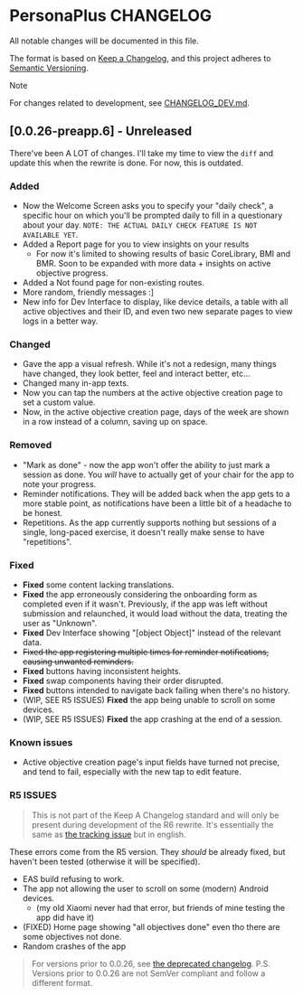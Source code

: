# PersonaPlus CHANGELOG
<!--
P.S.: Changelog is managed by the owner only, thanks. One task less for you!
-->

All notable changes will be documented in this file.

The format is <!--mostly--> based on [Keep a Changelog](https://keepachangelog.com/en/1.1.0/),
and this project adheres to [Semantic Versioning](https://semver.org/spec/v2.0.0.html).

> [!NOTE]
> For changes related to development, see [CHANGELOG_DEV.md](CHANGELOG_DEV.md).

## [0.0.26-preapp.6] - Unreleased

There've been A LOT of changes. I'll take my time to view the `diff` and update this when the rewrite is done. For now, this is outdated.

### Added

- Now the Welcome Screen asks you to specify your "daily check", a specific hour on which you'll be prompted daily to fill in a questionary about your day. `NOTE: THE ACTUAL DAILY CHECK FEATURE IS NOT AVAILABLE YET`.
- Added a Report page for you to view insights on your results
  - For now it's limited to showing results of basic CoreLibrary, BMI and BMR. Soon to be expanded with more data + insights on active objective progress.
- Added a Not found page for non-existing routes.
- More random, friendly messages :]
- New info for Dev Interface to display, like device details, a table with all active objectives and their ID, and even two new separate pages to view logs in a better way.

### Changed

- Gave the app a visual refresh. While it's not a redesign, many things have changed, they look better, feel and interact better, etc...
- Changed many in-app texts.
- Now you can tap the numbers at the active objective creation page to set a custom value.
- Now, in the active objective creation page, days of the week are shown in a row instead of a column, saving up on space.

### Removed

- "Mark as done" - now the app won't offer the ability to just mark a session as done. You _will_ have to actually get of your chair for the app to note your progress.
- Reminder notifications. They will be added back when the app gets to a more stable point, as notifications have been a little bit of a headache to be honest.
- Repetitions. As the app currently supports nothing but sessions of a single, long-paced exercise, it doesn't really make sense to have "repetitions".

### Fixed

- **Fixed** some content lacking translations.
- **Fixed** the app erroneously considering the onboarding form as completed even if it wasn't. Previously, if the app was left without submission and relaunched, it would load without the data, treating the user as "Unknown".
- **Fixed** Dev Interface showing "[object Object]" instead of the relevant data.
- ~~Fixed the app registering multiple times for reminder notifications, causing unwanted reminders.~~
- **Fixed** buttons having inconsistent heights.
- **Fixed** swap components having their order disrupted.
- **Fixed** buttons intended to navigate back failing when there's no history.
- (WIP, SEE R5 ISSUES) **Fixed** the app being unable to scroll on some devices.
- (WIP, SEE R5 ISSUES) **Fixed** the app crashing at the end of a session.

### Known issues <!-- not part of the Keep A Changelog standard -->

- Active objective creation page's input fields have turned not precise, and tend to fail, especially with the new tap to edit feature.

### R5 ISSUES

> This is not part of the Keep A Changelog standard and will only be present during development of the R6 rewrite. It's essentially the same as [the tracking issue](https://github.com/ZakaHaceCosas/personaplus/issues/3) but in english.

These errors come from the R5 version. They _should_ be already fixed, but haven't been tested (otherwise it will be specified).

- EAS build refusing to work.
- The app not allowing the user to scroll on some (modern) Android devices.
  - (my old Xiaomi never had that error, but friends of mine testing the app did have it)
- (FIXED) Home page showing "all objectives done" even tho there are some objectives not done.
- Random crashes of the app

> For versions prior to 0.0.26, see [the deprecated changelog](CHANGELOG.deprecated.md).
> P.S. Versions prior to 0.0.26 are not SemVer compliant and follow a different format.
